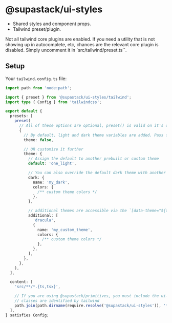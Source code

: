 # @supastack/ui-styles

- Shared styles and component props.
- Tailwind preset/plugin.

Not all tailwind core plugins are enabled. If you need a utility that is not showing up in autocomplete, etc, chances
are the relevant core plugin is disabled. Simply uncomment it in `src/tailwind/preset.ts``.

## Setup

Your `tailwind.config.ts` file:

```ts
import path from 'node:path';

import { preset } from '@supastack/ui-styles/tailwind';
import type { Config } from 'tailwindcss';

export default {
  presets: [
    preset(
      // All of these options are optional, preset() is valid on it's own
      {
        // By default, light and dark theme variables are added. Pass false to disable this altogether
        theme: false,

        // OR customize it further
        theme: {
          // Assign the default to another prebuilt or custom theme
          default: 'one_light',

          // You can also override the default dark theme with another prebuilt, or custom theme (false to not include it at all)
          dark: {
            name: 'my_dark',
            colors: {
              /** custom theme colors */
            },
          },

          // additional themes are accessible via the `[data-theme="${theme.name}"]` attribute in your HTML
          additional: [
            'dracula',
            {
              name: 'my_custom_theme',
              colors: {
                /** custom theme colors */
              },
            },
          ],
        },
      },
    ),
  ],

  content: [
    'src/**/*.{ts,tsx}',

    // If you are using @supastack/primitives, you must include the ui-styles files so that the appropriate
    // classes are identified by tailwind
    path.join(path.dirname(require.resolve('@supastack/ui-styles')), '**/*.ts'),
  ],
} satisfies Config;
```
